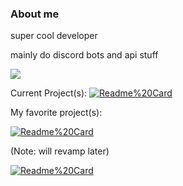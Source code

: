 ### About me

super cool developer

mainly do discord bots and api stuff

[![](https://github-readme-stats.vercel.app/api/top-langs/?username=ssoups&layout=compact&theme=dark)](https://github.com/ssoups?tab=repositories)

Current Project(s):
[![Readme%20Card](https://github-readme-stats.vercel.app/api/pin/?username=ssoups&repo=owBot&theme=dark)](https://github.com/ssoups/owBot)

My favorite project(s):

[![Readme%20Card](https://github-readme-stats.vercel.app/api/pin/?username=ssoups&repo=public-serverstats&theme=dark)](https://github.com/ssoups/public-serverstats)

(Note: will revamp later)

[![Readme%20Card](https://github-readme-stats.vercel.app/api/pin/?username=ssoups&repo=owBot&theme=dark)](https://github.com/ssoups/owBot)
